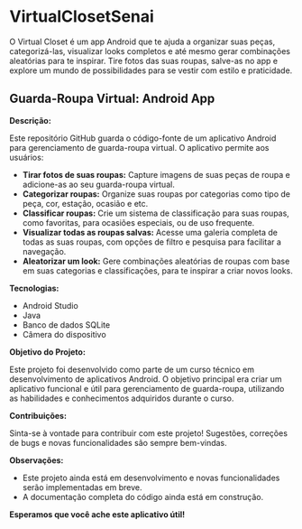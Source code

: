 # VirtualClosetSenai
O Virtual Closet é um app Android que te ajuda a organizar suas peças, categorizá-las, visualizar looks completos e até mesmo gerar combinações aleatórias para te inspirar. Tire fotos das suas roupas, salve-as no app e explore um mundo de possibilidades para se vestir com estilo e praticidade.

## Guarda-Roupa Virtual: Android App

**Descrição:**

Este repositório GitHub guarda o código-fonte de um aplicativo Android para gerenciamento de guarda-roupa virtual. O aplicativo permite aos usuários:

* **Tirar fotos de suas roupas:** Capture imagens de suas peças de roupa e adicione-as ao seu guarda-roupa virtual.
* **Categorizar roupas:** Organize suas roupas por categorias como tipo de peça, cor, estação, ocasião e etc.
* **Classificar roupas:** Crie um sistema de classificação para suas roupas, como favoritas, para ocasiões especiais, ou de uso frequente.
* **Visualizar todas as roupas salvas:** Acesse uma galeria completa de todas as suas roupas, com opções de filtro e pesquisa para facilitar a navegação.
* **Aleatorizar um look:** Gere combinações aleatórias de roupas com base em suas categorias e classificações, para te inspirar a criar novos looks.

**Tecnologias:**

* Android Studio
* Java
* Banco de dados SQLite
* Câmera do dispositivo

**Objetivo do Projeto:**

Este projeto foi desenvolvido como parte de um curso técnico em desenvolvimento de aplicativos Android. O objetivo principal era criar um aplicativo funcional e útil para gerenciamento de guarda-roupa, utilizando as habilidades e conhecimentos adquiridos durante o curso.

**Contribuições:**

Sinta-se à vontade para contribuir com este projeto! Sugestões, correções de bugs e novas funcionalidades são sempre bem-vindas.

**Observações:**

* Este projeto ainda está em desenvolvimento e novas funcionalidades serão implementadas em breve.
* A documentação completa do código ainda está em construção.

**Esperamos que você ache este aplicativo útil!**
